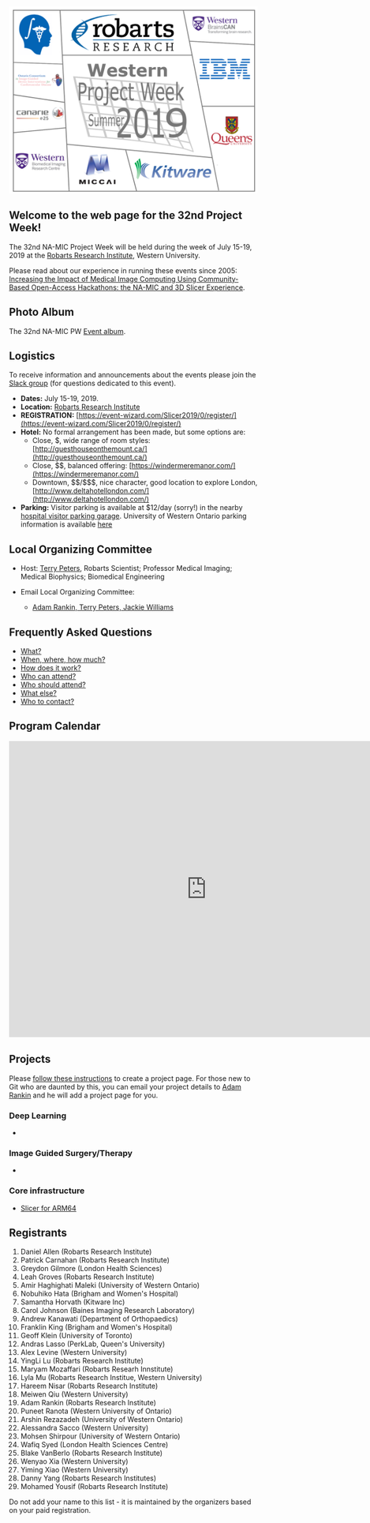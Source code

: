 ![PW32](PW32.png)
## Welcome to the web page for the 32nd Project Week!
The 32nd NA-MIC Project Week will be held during the week of July 15-19, 2019 at the [Robarts Research Institute](http://www.robarts.ca/), Western University.

Please read about our experience in running these events since 2005: [Increasing the Impact of Medical Image Computing Using
Community-Based Open-Access Hackathons: the NA-MIC and 3D Slicer Experience](http://www.spl.harvard.edu/publications/item/view/3004).

## Photo Album
The 32nd NA-MIC PW [Event album]().

## Logistics
To receive information and announcements about the events please join the [Slack group](https://join.slack.com/t/spww/shared_invite/enQtNjcxMTc3MTQyMjU5LTlhZDJmODVmMDgyNWNiZjQ5MDU2OWM5OWE3NTFiZGRlZDRiYzdiNzU2YTQwZjk5NDI2NzNiYjc5Zjc3M2U2MmU) (for questions dedicated to this event).

+ **Dates:** July 15-19, 2019.
+ **Location:** [Robarts Research Institute](https://www.google.ca/maps/@43.0113638,-81.2738561,3a,75y,340.63h,93.84t/data=!3m6!1e1!3m4!1sqB04BofO2fkNxgxlzynSRA!2e0!7i13312!8i6656)
+ **REGISTRATION:** [https://event-wizard.com/Slicer2019/0/register/](https://event-wizard.com/Slicer2019/0/register/)
+ **Hotel:** No formal arrangement has been made, but some options are:
  + Close, \$, wide range of room styles: [http://guesthouseonthemount.ca/](http://guesthouseonthemount.ca/)
  + Close, \$\$, balanced offering: [https://windermeremanor.com/](https://windermeremanor.com/)
  + Downtown, \$\$/\$\$\$, nice character, good location to explore London, [http://www.deltahotellondon.com/](http://www.deltahotellondon.com/)
+ **Parking:** Visitor parking is available at $12/day (sorry!) in the nearby [hospital visitor parking garage](https://www.google.ca/maps/@43.0142363,-81.2750746,3a,75y,186.07h,100.01t/data=!3m5!1e1!3m3!1sVo_3mg5ibFW_kPnYjVOrPQ!2e0!6s%2F%2Fgeo0.ggpht.com%2Fcbk%3Fpanoid%3DVo_3mg5ibFW_kPnYjVOrPQ%26output%3Dthumbnail%26cb_client%3Dmaps_sv.tactile.gps%26thumb%3D2%26w%3D203%26h%3D100%26yaw%3D62.77921%26pitch%3D0%26thumbfov%3D100). University of Western Ontario parking information is available [here](https://www.uwo.ca/parking/find/visitor/index.html)

## Local Organizing Committee
- Host: [Terry Peters](http://www.robarts.ca/terry-peters), Robarts Scientist; Professor Medical Imaging; Medical Biophysics; Biomedical Engineering

- Email Local Organizing Committee:
  - [Adam Rankin, Terry Peters, Jackie Williams](mailto:arankin@robarts.ca,tpeters@robarts.ca,jwilliams@robarts.ca?cc=tkapur@bwh.harvard.edu&subject=ProjectWeek29)

## Frequently Asked Questions
+ [What?](../README.md#what)
+ [When, where, how much?](./README.md#logistics)
+ [How does it work?](../README.md#how-does-it-work)
+ [Who can attend?](../README.md#who-can-attend)
+ [Who should attend?](../README.md#who-should-attend)
+ [What else?](../README.md#what-else)
+ [Who to contact?](./README.md#local-organizing-committee)

## Program Calendar
<iframe src="https://calendar.google.com/calendar/embed?src=kitware.com_sb07i171olac9aavh46ir495c4%40group.calendar.google.com&ctz=America%2FToronto&dates=20190715%2F20190719&hours=0800%2F2000&mode=WEEK" style="border: 0" width="800" height="600" frameborder="0" scrolling="no"></iframe>

## Projects <a name="ProjectsList"/>

Please [follow these instructions](./Projects/README.md) to create a project page. For those new to Git who are daunted by this, you can email your project details to [Adam Rankin](mailto:arankin@robarts.ca) and he will add a project page for you.

### Deep Learning
+

### Image Guided Surgery/Therapy
+ 

### Core infrastructure
+ [Slicer for ARM64](./Projects/Slicer_ARM64/README.md)

## Registrants
1. Daniel Allen (Robarts Research Institute)
1. Patrick Carnahan (Robarts Research Institute)
1. Greydon Gilmore (London Health Sciences)
1. Leah Groves (Robarts Research Institute)
1. Amir Haghighati Maleki (University of Western Ontario)
1. Nobuhiko Hata (Brigham and Women's Hospital)
1. Samantha Horvath (Kitware Inc)
1. Carol Johnson (Baines Imaging Research Laboratory)
1. Andrew Kanawati (Department of Orthopaedics)
1. Franklin King (Brigham and Women's Hospital)
1. Geoff Klein (University of Toronto)
1. Andras Lasso (PerkLab, Queen's University)
1. Alex Levine (Western University)
1. YingLi Lu (Robarts Research Institute)
1. Maryam Mozaffari (Robarts Researh Innstitute)
1. Lyla Mu (Robarts Research Institue, Western University)
1. Hareem Nisar (Robarts Research Institute)
1. Meiwen Qiu (Western University)
1. Adam Rankin (Robarts Research Institute)
1. Puneet Ranota (Western University of Ontario)
1. Arshin Rezazadeh (University of Western Ontario)
1. Alessandra Sacco (Western University)
1. Mohsen Shirpour (University of Western Ontario)
1. Wafiq Syed (London Health Sciences Centre)
1. Blake VanBerlo (Robarts Research Institute)
1. Wenyao Xia (Western University)
1. Yiming Xiao (Western University)
1. Danny Yang (Robarts Research Institutes)
1. Mohamed Yousif (Robarts Research Institute)


Do not add your name to this list - it is maintained by the organizers based on your paid registration.
